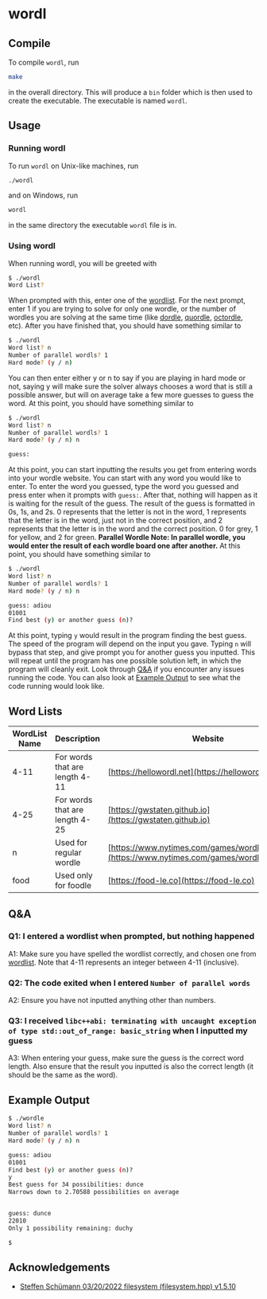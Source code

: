 # wordl

## Compile

To compile `wordl`, run

```bash
make
```

in the overall directory. This will produce a `bin` folder which is then used to create the executable. The executable is named `wordl`.

## Usage

### Running wordl

To run `wordl` on Unix-like machines, run

```bash
./wordl
```

and on Windows, run

```bash
wordl
```

in the same directory the executable `wordl` file is in.

### Using wordl

When running wordl, you will be greeted with

```bash
$ ./wordl
Word List?
```

When prompted with this, enter one of the [wordlist](#word-lists). For the next prompt, enter 1 if you are trying to solve for only one wordle, or the number of wordles you are solving at the same time (like [dordle](https://zaratustra.itch.io/dordle), [quordle](https://www.quordle.com), [octordle](https://octordle.com), etc). After you have finished that, you should have something similar to

```bash
$ ./wordl
Word list? n
Number of parallel wordls? 1
Hard mode? (y / n)
```

You can then enter either y or n to say if you are playing in hard mode or not, saying y will make sure the solver always chooses a word that is still a possible answer, but will on average take a few more guesses to guess the word. At this point, you should have something similar to

```bash
$ ./wordl
Word list? n
Number of parallel wordls? 1
Hard mode? (y / n) n

guess:
```

At this point, you can start inputting the results you get from entering words into your wordle website. You can start with any word you would like to enter. To enter the word you guessed, type the word you guessed and press enter when it prompts with `guess:`. After that, nothing will happen as it is waiting for the result of the guess. The result of the guess is formatted in 0s, 1s, and 2s. 0 represents that the letter is not in the word, 1 represents that the letter is in the word, just not in the correct position, and 2 represents that the letter is in the word and the correct position. 0 for grey, 1 for yellow, and 2 for green. **Parallel Wordle Note: In parallel wordle, you would enter the result of each wordle board one after another.** At this point, you should have something similar to

```bash
$ ./wordl
Word list? n
Number of parallel wordls? 1
Hard mode? (y / n) n

guess: adiou
01001
Find best (y) or another guess (n)?
```

At this point, typing `y` would result in the program finding the best guess. The speed of the program will depend on the input you gave. Typing `n` will bypass that step, and give prompt you for another guess you inputted. This will repeat until the program has one possible solution left, in which the program will cleanly exit. Look through [Q&A](#qa) if you encounter any issues running the code. You can also look at [Example Output](#example-output) to see what the code running would look like.

## Word Lists

| WordList Name | Description | Website  |
|---------------|-------------|----------|
| 4-11 | For words that are length 4-11 |  [https://hellowordl.net](https://hellowordl.net)|
| 4-25 | For words that are length 4-25 | [https://gwstaten.github.io](https://gwstaten.github.io) |
| n | Used for regular wordle | [https://www.nytimes.com/games/wordle/index.html](https://www.nytimes.com/games/wordle/index.html) |
| food | Used only for foodle | [https://food-le.co](https://food-le.co) |

## Q&A

### Q1: I entered a wordlist when prompted, but nothing happened

A1: Make sure you have spelled the wordlist correctly, and chosen one from [wordlist](#word-lists). Note that 4-11 represents an integer between 4-11 (inclusive).

### Q2: The code exited when I entered `Number of parallel words`

A2: Ensure you have not inputted anything other than numbers.

### Q3: I received `libc++abi: terminating with uncaught exception of type std::out_of_range: basic_string` when I inputted my guess

A3: When entering your guess, make sure the guess is the correct word length. Also ensure that the result you inputted is also the correct length (it should be the same as the word).

## Example Output

```bash
$ ./wordle
Word list? n
Number of parallel wordls? 1
Hard mode? (y / n) n

guess: adiou
01001
Find best (y) or another guess (n)?
y
Best guess for 34 possibilities: dunce
Narrows down to 2.70588 possibilities on average


guess: dunce
22010
Only 1 possibility remaining: duchy

$
```

## Acknowledgements

- [Steffen Schümann 03/20/2022 filesystem (filesystem.hpp) v1.5.10](https://github.com/gwstaten/wordl/blob/main/include/filesystem.hpp)
